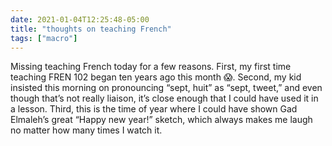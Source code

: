 ```yaml
---
date: 2021-01-04T12:25:48-05:00
title: "thoughts on teaching French"
tags: ["macro"]
---
```


Missing teaching French today for a few reasons. First, my first time teaching FREN 102 began ten years ago this month 😱. Second, my kid insisted this morning on pronouncing “sept, huit” as “sept, tweet,” and even though that’s not really liaison, it’s close enough that I could have used it in a lesson. Third, this is the time of year where I could have shown Gad Elmaleh’s great “Happy new year!” sketch, which always makes me laugh no matter how many times I watch it.